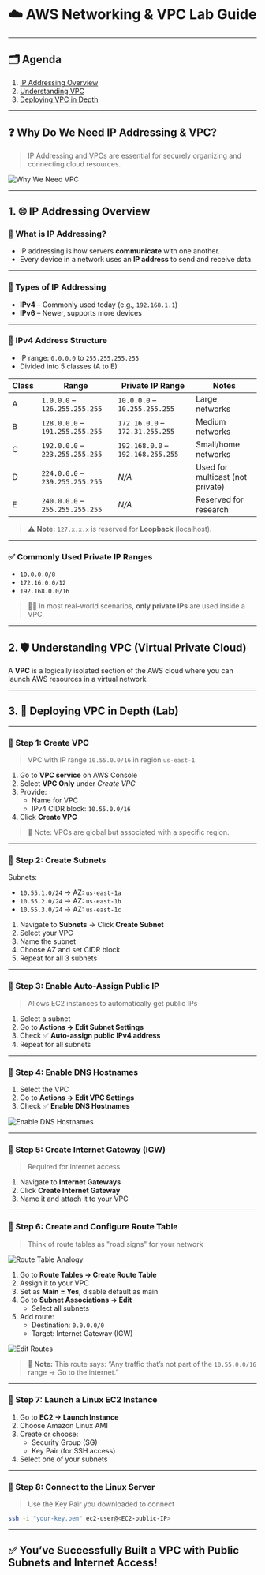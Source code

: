 # ☁️ AWS Networking & VPC Lab Guide

---

## 🗂 Agenda

1. [IP Addressing Overview](#1-ip-addressing-overview)  
2. [Understanding VPC](#2-understanding-vpc)  
3. [Deploying VPC in Depth](#3-deploying-vpc-in-depth-lab)

---

## ❓ Why Do We Need IP Addressing & VPC?

> IP Addressing and VPCs are essential for securely organizing and connecting cloud resources.

![Why We Need VPC](./Images/Why_we_need_VPC.png)

---

## 1. 🌐 IP Addressing Overview

### 📌 What is IP Addressing?

- IP addressing is how servers **communicate** with one another.
- Every device in a network uses an **IP address** to send and receive data.

---

### 🧠 Types of IP Addressing

- **IPv4** – Commonly used today (e.g., `192.168.1.1`)
- **IPv6** – Newer, supports more devices

---

### 🧮 IPv4 Address Structure

- IP range: `0.0.0.0` to `255.255.255.255`
- Divided into 5 classes (A to E)

| Class | Range                       | Private IP Range                     | Notes                           |
|-------|-----------------------------|--------------------------------------|----------------------------------|
| A     | `1.0.0.0` – `126.255.255.255` | `10.0.0.0` – `10.255.255.255`       | Large networks                   |
| B     | `128.0.0.0` – `191.255.255.255` | `172.16.0.0` – `172.31.255.255`   | Medium networks                  |
| C     | `192.0.0.0` – `223.255.255.255` | `192.168.0.0` – `192.168.255.255` | Small/home networks              |
| D     | `224.0.0.0` – `239.255.255.255` | *N/A*                              | Used for multicast (not private) |
| E     | `240.0.0.0` – `255.255.255.255` | *N/A*                              | Reserved for research            |

> ⚠️ **Note:** `127.x.x.x` is reserved for **Loopback** (localhost).

---

### ✅ Commonly Used Private IP Ranges

- `10.0.0.0/8`  
- `172.16.0.0/12`  
- `192.168.0.0/16`

> 🧑‍💻 In most real-world scenarios, **only private IPs** are used inside a VPC.

---

## 2. 🛡 Understanding VPC (Virtual Private Cloud)

A **VPC** is a logically isolated section of the AWS cloud where you can launch AWS resources in a virtual network.

---

## 3. 🚀 Deploying VPC in Depth (Lab)

---

### 🧪 Step 1: Create VPC

> VPC with IP range `10.55.0.0/16` in region `us-east-1`

1. Go to **VPC service** on AWS Console  
2. Select **VPC Only** under *Create VPC*  
3. Provide:
   - Name for VPC  
   - IPv4 CIDR block: `10.55.0.0/16`  
4. Click **Create VPC**

> 📝 Note: VPCs are global but associated with a specific region.

---

### 🧪 Step 2: Create Subnets

Subnets:
- `10.55.1.0/24` → AZ: `us-east-1a`
- `10.55.2.0/24` → AZ: `us-east-1b`
- `10.55.3.0/24` → AZ: `us-east-1c`

1. Navigate to **Subnets** → Click **Create Subnet**
2. Select your VPC
3. Name the subnet
4. Choose AZ and set CIDR block
5. Repeat for all 3 subnets

---

### 🧪 Step 3: Enable Auto-Assign Public IP

> Allows EC2 instances to automatically get public IPs

1. Select a subnet  
2. Go to **Actions → Edit Subnet Settings**  
3. Check ✅ **Auto-assign public IPv4 address**
4. Repeat for all subnets

---

### 🧪 Step 4: Enable DNS Hostnames

1. Select the VPC  
2. Go to **Actions → Edit VPC Settings**
3. Check ✅ **Enable DNS Hostnames**

![Enable DNS Hostnames](./Images/VPC_Intro.png)

---

### 🧪 Step 5: Create Internet Gateway (IGW)

> Required for internet access

1. Navigate to **Internet Gateways**
2. Click **Create Internet Gateway**
3. Name it and attach it to your VPC

---

### 🧪 Step 6: Create and Configure Route Table

> Think of route tables as "road signs" for your network

![Route Table Analogy](./Images/RT_Example.jpg)

1. Go to **Route Tables → Create Route Table**
2. Assign it to your VPC
3. Set as **Main = Yes**, disable default as main
4. Go to **Subnet Associations → Edit**  
   - Select all subnets  
5. Add route:
   - Destination: `0.0.0.0/0`
   - Target: Internet Gateway (IGW)

![Edit Routes](./Images/RT_Route_Edit.png)

> 💬 **Note:** This route says: “Any traffic that’s not part of the `10.55.0.0/16` range → Go to the internet.”

---

### 🧪 Step 7: Launch a Linux EC2 Instance

1. Go to **EC2 → Launch Instance**
2. Choose Amazon Linux AMI
3. Create or choose:
   - Security Group (SG)  
   - Key Pair (for SSH access)
4. Select one of your subnets

---

### 🧪 Step 8: Connect to the Linux Server

> Use the Key Pair you downloaded to connect

```bash
ssh -i "your-key.pem" ec2-user@<EC2-public-IP>
```

---

## ✅ You’ve Successfully Built a VPC with Public Subnets and Internet Access!